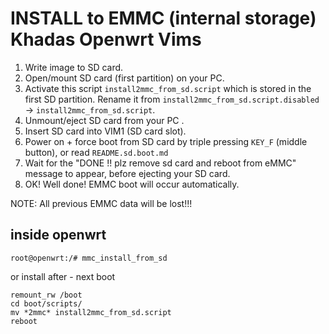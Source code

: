 # INSTALL to EMMC (internal storage) Khadas Openwrt Vims 

1) Write image to SD card.
2) Open/mount SD card (first partition) on your PC.
3) Activate this script `install2mmc_from_sd.script` which is stored in the first SD partition.
Rename it from `install2mmc_from_sd.script.disabled` -> `install2mmc_from_sd.script`.
4) Unmount/eject SD card from your PC .
5) Insert SD card into VIM1 (SD card slot).
6) Power on + force boot from SD card by triple pressing `KEY_F` (middle button), or read `README.sd.boot.md`
7) Wait for the "DONE !! plz remove sd card and reboot from eMMC" message to appear, before ejecting your SD card.
8) OK! Well done! EMMC boot will occur automatically.

NOTE: All previous EMMC data will be lost!!!

## inside openwrt

    root@openwrt:/# mmc_install_from_sd

or install after - next boot

    remount_rw /boot
    cd boot/scripts/
    mv *2mmc* install2mmc_from_sd.script
    reboot

